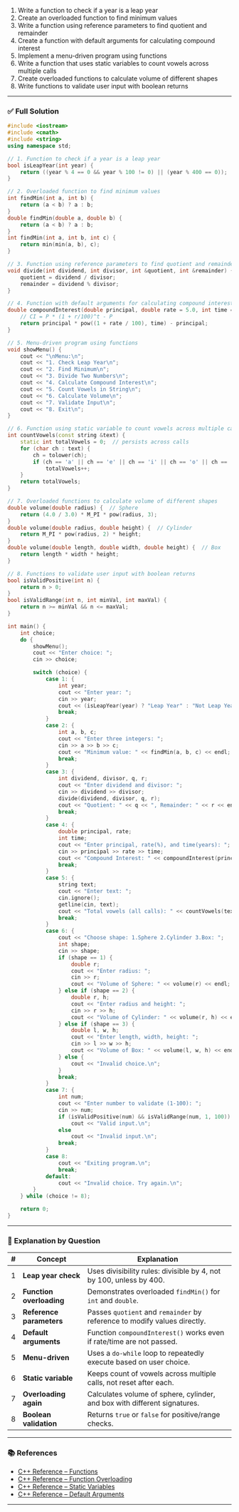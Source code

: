 1. Write a function to check if a year is a leap year
2. Create an overloaded function to find minimum values
3. Write a function using reference parameters to find quotient and remainder
4. Create a function with default arguments for calculating compound interest 
5. Implement a menu-driven program using functions 
6. Write a function that uses static variables to count vowels across multiple calls 
7. Create overloaded functions to calculate volume of different shapes 
8. Write functions to validate user input with boolean returns
---

### ✅ **Full Solution**

```cpp
#include <iostream>
#include <cmath>
#include <string>
using namespace std;

// 1. Function to check if a year is a leap year
bool isLeapYear(int year) {
    return ((year % 4 == 0 && year % 100 != 0) || (year % 400 == 0));
}

// 2. Overloaded function to find minimum values
int findMin(int a, int b) {
    return (a < b) ? a : b;
}
double findMin(double a, double b) {
    return (a < b) ? a : b;
}
int findMin(int a, int b, int c) {
    return min(min(a, b), c);
}

// 3. Function using reference parameters to find quotient and remainder
void divide(int dividend, int divisor, int &quotient, int &remainder) {
    quotient = dividend / divisor;
    remainder = dividend % divisor;
}

// 4. Function with default arguments for calculating compound interest
double compoundInterest(double principal, double rate = 5.0, int time = 2) {
    // CI = P * (1 + r/100)^t - P
    return principal * pow((1 + rate / 100), time) - principal;
}

// 5. Menu-driven program using functions
void showMenu() {
    cout << "\nMenu:\n";
    cout << "1. Check Leap Year\n";
    cout << "2. Find Minimum\n";
    cout << "3. Divide Two Numbers\n";
    cout << "4. Calculate Compound Interest\n";
    cout << "5. Count Vowels in String\n";
    cout << "6. Calculate Volume\n";
    cout << "7. Validate Input\n";
    cout << "8. Exit\n";
}

// 6. Function using static variable to count vowels across multiple calls
int countVowels(const string &text) {
    static int totalVowels = 0;  // persists across calls
    for (char ch : text) {
        ch = tolower(ch);
        if (ch == 'a' || ch == 'e' || ch == 'i' || ch == 'o' || ch == 'u')
            totalVowels++;
    }
    return totalVowels;
}

// 7. Overloaded functions to calculate volume of different shapes
double volume(double radius) {  // Sphere
    return (4.0 / 3.0) * M_PI * pow(radius, 3);
}
double volume(double radius, double height) {  // Cylinder
    return M_PI * pow(radius, 2) * height;
}
double volume(double length, double width, double height) {  // Box
    return length * width * height;
}

// 8. Functions to validate user input with boolean returns
bool isValidPositive(int n) {
    return n > 0;
}
bool isValidRange(int n, int minVal, int maxVal) {
    return n >= minVal && n <= maxVal;
}

int main() {
    int choice;
    do {
        showMenu();
        cout << "Enter choice: ";
        cin >> choice;

        switch (choice) {
            case 1: {
                int year;
                cout << "Enter year: ";
                cin >> year;
                cout << (isLeapYear(year) ? "Leap Year" : "Not Leap Year") << endl;
                break;
            }
            case 2: {
                int a, b, c;
                cout << "Enter three integers: ";
                cin >> a >> b >> c;
                cout << "Minimum value: " << findMin(a, b, c) << endl;
                break;
            }
            case 3: {
                int dividend, divisor, q, r;
                cout << "Enter dividend and divisor: ";
                cin >> dividend >> divisor;
                divide(dividend, divisor, q, r);
                cout << "Quotient: " << q << ", Remainder: " << r << endl;
                break;
            }
            case 4: {
                double principal, rate;
                int time;
                cout << "Enter principal, rate(%), and time(years): ";
                cin >> principal >> rate >> time;
                cout << "Compound Interest: " << compoundInterest(principal, rate, time) << endl;
                break;
            }
            case 5: {
                string text;
                cout << "Enter text: ";
                cin.ignore();
                getline(cin, text);
                cout << "Total vowels (all calls): " << countVowels(text) << endl;
                break;
            }
            case 6: {
                cout << "Choose shape: 1.Sphere 2.Cylinder 3.Box: ";
                int shape;
                cin >> shape;
                if (shape == 1) {
                    double r;
                    cout << "Enter radius: ";
                    cin >> r;
                    cout << "Volume of Sphere: " << volume(r) << endl;
                } else if (shape == 2) {
                    double r, h;
                    cout << "Enter radius and height: ";
                    cin >> r >> h;
                    cout << "Volume of Cylinder: " << volume(r, h) << endl;
                } else if (shape == 3) {
                    double l, w, h;
                    cout << "Enter length, width, height: ";
                    cin >> l >> w >> h;
                    cout << "Volume of Box: " << volume(l, w, h) << endl;
                } else {
                    cout << "Invalid choice.\n";
                }
                break;
            }
            case 7: {
                int num;
                cout << "Enter number to validate (1-100): ";
                cin >> num;
                if (isValidPositive(num) && isValidRange(num, 1, 100))
                    cout << "Valid input.\n";
                else
                    cout << "Invalid input.\n";
                break;
            }
            case 8:
                cout << "Exiting program.\n";
                break;
            default:
                cout << "Invalid choice. Try again.\n";
        }
    } while (choice != 8);

    return 0;
}
```

---

### 🧩 **Explanation by Question**

| # | Concept                  | Explanation                                                               |
| - | ------------------------ | ------------------------------------------------------------------------- |
| 1 | **Leap year check**      | Uses divisibility rules: divisible by 4, not by 100, unless by 400.       |
| 2 | **Function overloading** | Demonstrates overloaded `findMin()` for `int` and `double`.               |
| 3 | **Reference parameters** | Passes `quotient` and `remainder` by reference to modify values directly. |
| 4 | **Default arguments**    | Function `compoundInterest()` works even if rate/time are not passed.     |
| 5 | **Menu-driven**          | Uses a `do-while` loop to repeatedly execute based on user choice.        |
| 6 | **Static variable**      | Keeps count of vowels across multiple calls, not reset after each.        |
| 7 | **Overloading again**    | Calculates volume of sphere, cylinder, and box with different signatures. |
| 8 | **Boolean validation**   | Returns `true` or `false` for positive/range checks.                      |

---

### 📚 References

* [C++ Reference – Functions](https://en.cppreference.com/w/cpp/language/functions)
* [C++ Reference – Function Overloading](https://en.cppreference.com/w/cpp/language/overload_resolution)
* [C++ Reference – Static Variables](https://en.cppreference.com/w/cpp/language/storage_duration#Static_local_variables)
* [C++ Reference – Default Arguments](https://en.cppreference.com/w/cpp/language/default_arguments)

---
